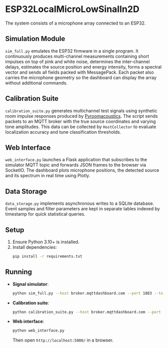 # ESP32LocalMicroLowSinalIn2D
The system consists of a microphone array connected to an ESP32.

## Simulation Module
`sim_full.py` emulates the ESP32 firmware in a single program. It continuously
produces multi-channel measurements containing short impulses on top of pink and
white noise, determines the inter-channel delays, estimates the source position
and energy intensity, forms a spectral vector and sends all fields packed with
MessagePack. Each packet also carries the microphone geometry so the dashboard
can display the array without additional commands.

## Calibration Suite
`calibration_suite.py` generates multichannel test signals using synthetic room
impulse responses produced by [Pyroomacoustics](https://github.com/LCAV/pyroomacoustics).
The script sends packets to an MQTT broker with the true source coordinates and
varying tone amplitudes. This data can be collected by `HostCollector` to evaluate
localization accuracy and tune classification thresholds.

## Web Interface
`web_interface.py` launches a Flask application that subscribes to the simulator
MQTT topic and forwards JSON frames to the browser via SocketIO. The dashboard
plots microphone positions, the detected source and its spectrum in real time using Plotly.

## Data Storage
`data_storage.py` implements asynchronous writes to a SQLite database. Event samples
and filter parameters are kept in separate tables indexed by timestamp for quick
statistical queries.

## Setup

1. Ensure Python 3.10+ is installed.
2. Install dependencies:
   ```bash
   pip install -r requirements.txt
   ```

## Running

- **Signal simulator**:
  ```bash
  python sim_full.py --host broker.mqttdashboard.com --port 1883 --topic USTYM/LPNU
  ```

- **Calibration suite**:
  ```bash
  python calibration_suite.py --host broker.mqttdashboard.com --port 1883 --topic USTYM/CALIB
  ```

- **Web interface**:
  ```bash
  python web_interface.py
  ```
  Then open `http://localhost:5000/` in a browser.
